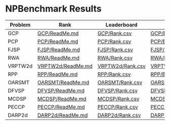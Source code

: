 # NPBenchmark Results
| Problem | Rank | Leaderboard | Best |
| ------- | ---- | ----------- | ---- |
| GCP | [GCP/ReadMe.md](GCP/ReadMe.md) | [GCP/Rank.csv](GCP/Rank.csv) | [GCP/Best.csv](GCP/Best.csv) |
| PCP | [PCP/ReadMe.md](PCP/ReadMe.md) | [PCP/Rank.csv](PCP/Rank.csv) | [PCP/Best.csv](PCP/Best.csv) |
| FJSP | [FJSP/ReadMe.md](FJSP/ReadMe.md) | [FJSP/Rank.csv](FJSP/Rank.csv) | [FJSP/Best.csv](FJSP/Best.csv) |
| RWA | [RWA/ReadMe.md](RWA/ReadMe.md) | [RWA/Rank.csv](RWA/Rank.csv) | [RWA/Best.csv](RWA/Best.csv) |
| VRPTW2d | [VRPTW2d/ReadMe.md](VRPTW2d/ReadMe.md) | [VRPTW2d/Rank.csv](VRPTW2d/Rank.csv) | [VRPTW2d/Best.csv](VRPTW2d/Best.csv) |
| RPP | [RPP/ReadMe.md](RPP/ReadMe.md) | [RPP/Rank.csv](RPP/Rank.csv) | [RPP/Best.csv](RPP/Best.csv) |
| OARSMT | [OARSMT/ReadMe.md](OARSMT/ReadMe.md) | [OARSMT/Rank.csv](OARSMT/Rank.csv) | [OARSMT/Best.csv](OARSMT/Best.csv) |
| DFVSP | [DFVSP/ReadMe.md](DFVSP/ReadMe.md) | [DFVSP/Rank.csv](DFVSP/Rank.csv) | [DFVSP/Best.csv](DFVSP/Best.csv) |
| MCDSP | [MCDSP/ReadMe.md](MCDSP/ReadMe.md) | [MCDSP/Rank.csv](MCDSP/Rank.csv) | [MCDSP/Best.csv](MCDSP/Best.csv) |
| PECCP | [PECCP/ReadMe.md](PECCP/ReadMe.md) | [PECCP/Rank.csv](PECCP/Rank.csv) | [PECCP/Best.csv](PECCP/Best.csv) |
| DARP2d | [DARP2d/ReadMe.md](DARP2d/ReadMe.md) | [DARP2d/Rank.csv](DARP2d/Rank.csv) | [DARP2d/Best.csv](DARP2d/Best.csv) |

